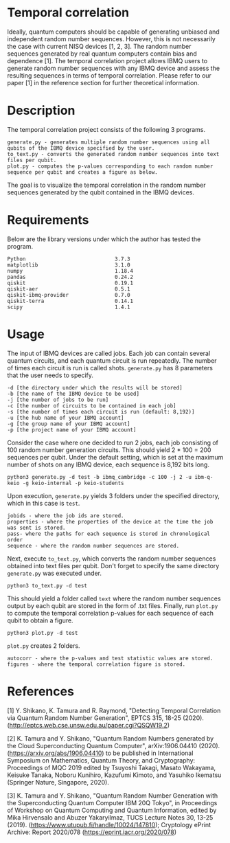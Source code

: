 # Temporal correlation

Ideally, quantum computers should be capable of generating unbiased and independent random number sequences. However, this is not necessarily the case with current NISQ devices [1, 2, 3]. The random number sequences generated by real quantum computers contain bias and dependence [1]. The temporal correlation project allows IBMQ users to generate random number sequences with any IBMQ device and assess the resulting sequences in terms of temporal correlation. Please refer to our paper [1] in the reference section for further theoretical information.

# Description
The temporal correlation project consists of the following 3 programs.
```
generate.py - generates multiple random number sequences using all qubits of the IBMQ device specified by the user.
to_text.py - converts the generated random number sequences into text files per qubit.
plot.py - computes the p-values corresponding to each random number sequence per qubit and creates a figure as below.
```
The goal is to visualize the temporal correlation in the random number sequences generated by the qubit contained in the IBMQ devices.
# Requirements

Below are the library versions under which the author has tested the program.

```
Python                             3.7.3
matplotlib                         3.1.0
numpy                              1.18.4
pandas                             0.24.2
qiskit                             0.19.1
qiskit-aer                         0.5.1
qiskit-ibmq-provider               0.7.0
qiskit-terra                       0.14.1
scipy                              1.4.1
```

# Usage

The input of IBMQ devices are called jobs. Each job can contain several quantum circuits, and each quantum circuit is run repeatedly. The number of times each circuit is run is called shots. `generate.py` has 8 parameters that the user needs to specify.

```
-d [the directory under which the results will be stored]
-b [the name of the IBMQ device to be used]
-j [the number of jobs to be run]
-c [the number of circuits to be contained in each job]
-s [the number of times each circuit is run (default: 8,192)]
-u [the hub name of your IBMQ account]
-g [the group name of your IBMQ account]
-p [the project name of your IBMQ account]
```
Consider the case where one decided to run 2 jobs, each job consisting of 100 random number generation circuits. This should yield 2 * 100 = 200 sequences per qubit. Under the default setting, which is set at the maximum number of shots on any IBMQ device, each sequence is 8,192 bits long.
```
python3 generate.py -d test -b ibmq_cambridge -c 100 -j 2 -u ibm-q-keio -g keio-internal -p keio-students
```
Upon execution, `generate.py` yields 3 folders under the specified directory, which in this case is `test`.
```
jobids - where the job ids are stored.
properties - where the properties of the device at the time the job was sent is stored.
pass- where the paths for each sequence is stored in chronological order
sequence - where the random number sequences are stored.
```
Next, execute `to_text.py`, which converts the random number sequences obtained into text files per qubit. Don't forget to specify the same directory `generate.py` was executed under.
```
python3 to_text.py -d test
```
This should yield a folder called `text` where the random number sequences output by each qubit are stored in the form of .txt files. Finally, run `plot.py` to compute the temporal correlation p-values for each sequence of each qubit to obtain a figure.
```
python3 plot.py -d test
```
`plot.py` creates 2 folders.
```
autocorr - where the p-values and test statistic values are stored.
figures - where the temporal correlation figure is stored.
```

# References
[1] Y. Shikano, K. Tamura and R. Raymond, "Detecting Temporal Correlation via Quantum Random Number Generation", EPTCS 315, 18-25 (2020). (http://eptcs.web.cse.unsw.edu.au/paper.cgi?QSQW19.2)

[2] K. Tamura and Y. Shikano, "Quantum Random Numbers generated by the Cloud Superconducting Quantum Computer", arXiv:1906.04410 (2020). (https://arxiv.org/abs/1906.04410) to be published in International Symposium on Mathematics, Quantum Theory, and Cryptography: Proceedings of MQC 2019 edited by Tsuyoshi Takagi, Masato Wakayama, Keisuke Tanaka, Noboru Kunihiro, Kazufumi Kimoto, and Yasuhiko Ikematsu (Springer Nature, Singapore, 2020).

[3] K. Tamura and Y. Shikano, "Quantum Random Number Generation with the Superconducting Quantum Computer IBM 20Q Tokyo", in Proceedings of Workshop on Quantum Computing and Quantum Information, edited by Mika Hirvensalo and Abuzer Yakaryilmaz, TUCS Lecture Notes 30, 13-25 (2019).
(https://www.utupub.fi/handle/10024/147810); Cryptology ePrint Archive: Report 2020/078 (https://eprint.iacr.org/2020/078)
